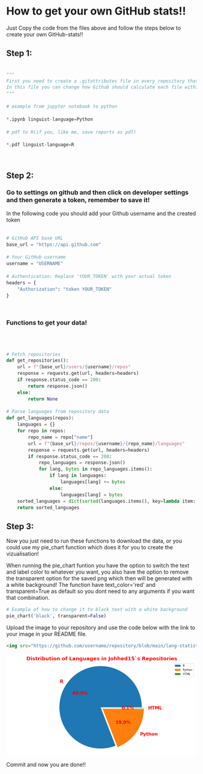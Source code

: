 # How to get your own GitHub stats!!

Just Copy the code from the files above and follow the steps below to create your own GitHub-stats!! 

## Step 1:
```Python

"""
First you need to create a .gitattributes file in every repository that calculates the statistics wrong.
In this file you can change how Github should calculate each file within each repository with the following code:
"""

# example from jupyter notebook to python

*.ipynb linguist-language=Python 

# pdf to R(if you, like me, save reports as pdf)

*.pdf linguist-language=R

```
<br>

## Step 2:

### Go to settings on github and then click on developer settings and then generate a token, remember to save it!


In the following code you should add your Github username and the created token
<br>

```Python

# GitHub API base URL
base_url = "https://api.github.com"

# Your GitHub username
username = "USERNAME"

# Authentication: Replace 'YOUR_TOKEN' with your actual token
headers = {
    "Authorization": "token YOUR_TOKEN"
}

```
<br>

### Functions to get your data!

<br>

```Python

# Fetch repositories
def get_repositories():
    url = f"{base_url}/users/{username}/repos"
    response = requests.get(url, headers=headers)
    if response.status_code == 200:
        return response.json()
    else:
        return None

# Parse languages from repository data
def get_languages(repos):
    languages = {}
    for repo in repos:
        repo_name = repo["name"]
        url = f"{base_url}/repos/{username}/{repo_name}/languages"
        response = requests.get(url, headers=headers)
        if response.status_code == 200:
            repo_languages = response.json()
            for lang, bytes in repo_languages.items():
                if lang in languages:
                    languages[lang] += bytes
                else:
                    languages[lang] = bytes
    sorted_languages = dict(sorted(languages.items(), key=lambda item: item[1], reverse=True))
    return sorted_languages

```

## Step 3:

Now you just need to run these functions to download the data, or you could use my pie_chart function which does it for you to create the vizualisation!

When running the pie_chart funtion you have the option to switch the text and label color to whatever you want, you also have the option to remove the transparent option for the saved png which then will be generated with a white background! The function have text_color='red' and transparent=True as default so you dont need to any arguments if you want that combination. 

```Python
# Example of how to change it to black text with a white background
pie_chart('black', transparent=False)

```

Upload the image to your repository and use the code below with the link to your image in your README file.

```md
<img src="https://github.com/username/repository/blob/main/lang-statistics.png" alt="Graphic">	

```
<img src="https://github.com/Johhed15/Johhed15/blob/main/lang-statistics.png" alt="Graphic">	



Commit and now you are done!!
